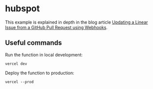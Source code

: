 # hubspot

This example is explained in depth in the blog article [Updating a Linear Issue from a GitHub Pull Request using Webhooks](https://www.tryzero.com/blog/updating-a-linear-issue-from-a-github-pull-request-using-webhooks).

## Useful commands

Run the function in local development:

```shell
vercel dev
```

Deploy the function to production:

```shell
vercel --prod
```
